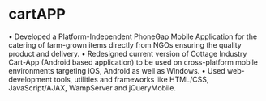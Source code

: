 # cartAPP
• Developed a Platform-Independent PhoneGap Mobile Application for the catering of farm-grown items directly from NGOs ensuring the quality product and delivery. 
• Redesigned current version of Cottage Industry Cart-App (Android based application) to be used on cross-platform mobile environments targeting iOS, Android as well as Windows.
• Used web-development tools, utilities and frameworks like HTML/CSS, JavaScript/AJAX, WampServer and jQueryMobile.
